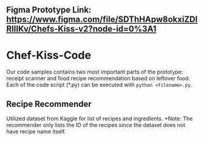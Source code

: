 ## Figma Prototype Link: https://www.figma.com/file/SDThHApw8okxiZDlRlIIKv/Chefs-Kiss-v2?node-id=0%3A1
# Chef-Kiss-Code
Our code samples contains two most important parts of the prototype: receipt scanner and food recipe recommendation based on leftover food. Each of the code script (*.py) can be executed with `python <filename>.py`.
## Recipe Recommender
Utilized dataset from Kaggle for list of recipes and ingredients.
*Note: The recommender only lists the ID of the recipes since the dataset does not have recipe name itself.
